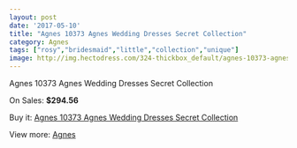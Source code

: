 ```yaml
---
layout: post
date: '2017-05-10'
title: "Agnes 10373 Agnes Wedding Dresses Secret Collection"
category: Agnes
tags: ["rosy","bridesmaid","little","collection","unique"]
image: http://img.hectodress.com/324-thickbox_default/agnes-10373-agnes-wedding-dresses-secret-collection.jpg
---
```

Agnes 10373 Agnes Wedding Dresses Secret Collection

On Sales: **$294.56**
<a href="https://www.hectodress.com/agnes/184-agnes-10373-agnes-wedding-dresses-secret-collection.html"><amp-img layout="responsive" width="600" height="600" src="//img.hectodress.com/324-thickbox_default/agnes-10373-agnes-wedding-dresses-secret-collection.jpg" alt="Agnes 10373 Agnes Wedding Dresses Secret Collection 0" /></a>
<a href="https://www.hectodress.com/agnes/184-agnes-10373-agnes-wedding-dresses-secret-collection.html"><amp-img layout="responsive" width="600" height="600" src="//img.hectodress.com/325-thickbox_default/agnes-10373-agnes-wedding-dresses-secret-collection.jpg" alt="Agnes 10373 Agnes Wedding Dresses Secret Collection 1" /></a>

Buy it: [Agnes 10373 Agnes Wedding Dresses Secret Collection](https://www.hectodress.com/agnes/184-agnes-10373-agnes-wedding-dresses-secret-collection.html "Agnes 10373 Agnes Wedding Dresses Secret Collection")

View more: [Agnes](https://www.hectodress.com/6-agnes "Agnes")
